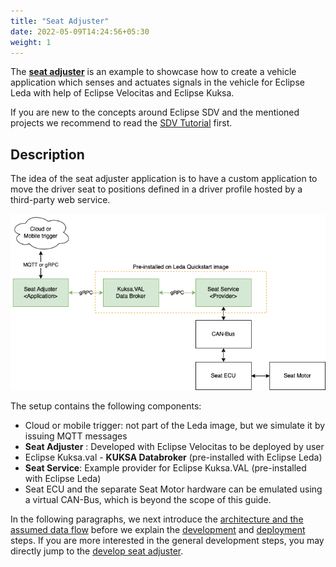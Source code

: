 ```yaml
---
title: "Seat Adjuster"
date: 2022-05-09T14:24:56+05:30
weight: 1
---
```


The [**seat adjuster**](https://eclipse.dev/velocitas/docs/about/use_cases/seat_adjuster/) is an example to showcase how to create a vehicle application which senses and actuates signals in the vehicle
for Eclipse Leda with help of Eclipse Velocitas and Eclipse Kuksa.

If you are new to the concepts around Eclipse SDV and the mentioned projects
we recommend to read the [SDV Tutorial](https://eclipse-leda.github.io/leda/docs/general-usage/sdv-introduction/) first.

## Description

The idea of the seat adjuster application is to have a custom application to move the driver seat to positions defined
in a driver profile hosted by a third-party web service.

![Seat Adjuster Use Case](./seatadjuster.png)

The setup contains the following components:

- Cloud or mobile trigger: not part of the Leda image, but we simulate it by issuing MQTT messages
- **Seat Adjuster** : Developed with Eclipse Velocitas to be deployed by user
- Eclipse Kuksa.val - **KUKSA Databroker** (pre-installed with Eclipse Leda)
- **Seat Service**: Example provider for Eclipse Kuksa.VAL (pre-installed with Eclipse Leda)
- Seat ECU and the separate Seat Motor hardware can be emulated using a virtual CAN-Bus, which is beyond the scope of this guide.

In the following paragraphs, we next introduce the [architecture and the assumed data flow](architecture-seat-adjuster)
before we explain the [development](develop-seat-adjuster) and [deployment](deploy-seat-adjuster) steps.
If you are more interested in the general development steps, you may directly jump to the [develop seat adjuster](develop-seat-adjuster).
